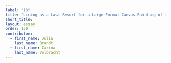 ```yaml
---
label: "13"
title: "Lining as a Last Resort for a Large-Format Canvas Painting of the Early Nineteenth Century"
short_title:
layout: essay
order: 130
contributor:
  - first_name: Julia
    last_name: Brandt
  - first_name: Carina
    last_name: Volbracht
---
```

